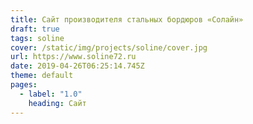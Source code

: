 ```yaml
---
title: Сайт производителя стальных бордюров «Солайн»
draft: true
tags: soline
cover: /static/img/projects/soline/cover.jpg
url: https://www.soline72.ru
date: 2019-04-26T06:25:14.745Z
theme: default
pages:
  - label: "1.0"
    heading: Сайт
---
```

